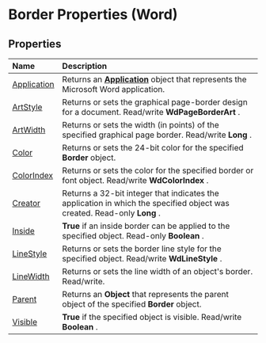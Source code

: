 
# Border Properties (Word)

## Properties



|**Name**|**Description**|
|:-----|:-----|
|[Application](da43fc31-3558-09e5-5c52-a227ffcc7534.md)|Returns an  **[Application](d1cf6f8f-4e88-bf01-93b4-90a83f79cb44.md)** object that represents the Microsoft Word application.|
|[ArtStyle](999569c0-96de-0c6c-462c-ec32804f8801.md)|Returns or sets the graphical page-border design for a document. Read/write  **WdPageBorderArt** .|
|[ArtWidth](c99ad844-3a47-6291-b84f-d11db78c1f8d.md)|Returns or sets the width (in points) of the specified graphical page border. Read/write  **Long** .|
|[Color](ac9d1db8-ab9a-04b9-fa07-491b14bccabd.md)|Returns or sets the 24-bit color for the specified  **Border** object.|
|[ColorIndex](649e96e8-b815-2a9e-bebe-d38c847c2e93.md)|Returns or sets the color for the specified border or font object. Read/write  **WdColorIndex** .|
|[Creator](3e372111-4449-b3ef-e572-3cb0db4dcc69.md)|Returns a 32-bit integer that indicates the application in which the specified object was created. Read-only  **Long** .|
|[Inside](73a38a3c-6c24-36f2-c6c6-8b4d2f61dc07.md)| **True** if an inside border can be applied to the specified object. Read-only **Boolean** .|
|[LineStyle](1e95d9b9-1293-753a-efbd-8fc95e9dd8b0.md)|Returns or sets the border line style for the specified object. Read/write  **WdLineStyle** .|
|[LineWidth](31e87acf-fd7f-fa5c-d869-5f46bb7ed169.md)|Returns or sets the line width of an object's border. Read/write.|
|[Parent](e89380be-c72e-7ab0-bd39-db2703cb8292.md)|Returns an  **Object** that represents the parent object of the specified **Border** object.|
|[Visible](7040aa03-17dc-073c-c9db-e4a7cc2e7ef9.md)| **True** if the specified object is visible. Read/write **Boolean** .|
